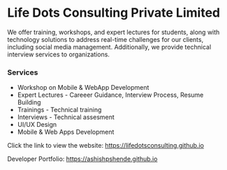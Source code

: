 # Life Dots Consulting Private Limited
We offer training, workshops, and expert lectures for students, along with technology solutions to address real-time challenges for our clients, including social media management. Additionally, we provide technical interview services to organizations.

### Services
- Workshop on Mobile & WebApp Development
- Expert Lectures - Careeer Guidance, Interview Process, Resume Building
- Trainings - Technical training
- Interviews - Technical assesment
- UI/UX Design
- Mobile & Web Apps  Development

Click the link to view the website: https://lifedotsconsulting.github.io

Developer Portfolio: https://ashishpshende.github.io


